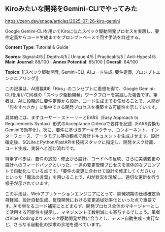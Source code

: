 ## Kiroみたいな開発をGemini-CLIでやってみた

https://zenn.dev/snaga/articles/2025-07-26-kiro-gemini

Google Gemini-CLIを用いてKiroに似たスペック駆動開発プロセスを実践し、要件定義からコード生成までをプロンプトベースで回す手法を詳述する。

**Content Type**: Tutorial & Guide

**Scores**: Signal:4/5 | Depth:4/5 | Unique:4/5 | Practical:5/5 | Anti-Hype:4/5
**Main Journal**: 88/100 | **Annex Potential**: 85/100 | **Overall**: 84/100

**Topics**: [[スペック駆動開発, Gemini-CLI, AIコード生成, 要件定義, プロンプトエンジニアリング]]

この記事は、AI搭載IDE「Kiro」のコンセプトに着想を得て、Google Gemini-CLIを用いて同様の「スペック駆動開発」ワークフローを実践した報告です。筆者は、AIに段階的に要件定義から設計、コード生成までを任せることで、人間が「何をすべきか」に集中できる開発プロセスを構築する可能性を示しています。

具体的には、まずユーザー・ストーリーとEARS（Easy Approach to Requirements Syntax）形式のAcceptance Criteriaで要件を記述（EARS変換もGeminiで効率化）。次に、要件に基づきアーキテクチャ、コンポーネント、インターフェース、データモデル等の観点で設計ドキュメントを生成させます。設計確定後、SQLiteとPython/FastAPIを技術スタックに指定し、開発タスク計画、コード生成、実装へと進む流れです。

特筆すべきは、要件の追加・修正から設計、コードへの反映、さらに実装変更の設計へのフィードバックといった、一連の変更管理プロセスを具体的なプロンプトで自動化している点です。「要件の変更に合わせて設計を修正してください」といった「魔法の言葉」を用いることで、AIが状況を理解し、適切な更新を行う様子が示されています。

この手法は、Webアプリケーションエンジニアにとって、開発初期の仕様確定負荷軽減、設計自動生成、反復開発における変更追従効率化といった点で重要です。AIを単なるコード補完にとどまらず、開発プロセス全体のマネージャーとして活用する可能性を提示し、マネジメント工数削減にも寄与するでしょう。筆者はVibe Codingよりスペック駆動開発が性に合うとし、テスト自動生成・実行など、さらなる自動化の探求の余地を述べています。